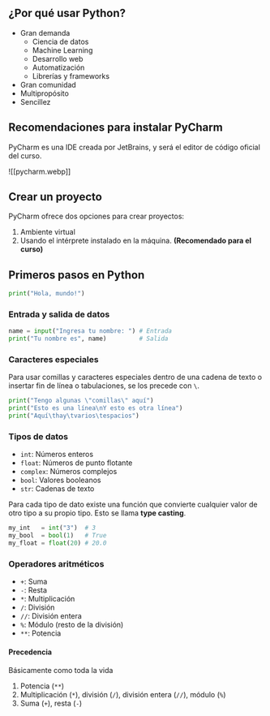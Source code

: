 ## ¿Por qué usar Python?

- Gran demanda
	- Ciencia de datos
	- Machine Learning
	- Desarrollo web
	- Automatización
	- Librerías y frameworks
- Gran comunidad
- Multipropósito
- Sencillez

## Recomendaciones para instalar PyCharm

PyCharm es una IDE creada por JetBrains, y será el editor de código oficial del curso.

![[pycharm.webp]]

## Crear un proyecto

PyCharm ofrece dos opciones para crear proyectos:

1. Ambiente virtual
2. Usando el intérprete instalado en la máquina. **(Recomendado para el curso)**

## Primeros pasos en Python

```python
print("Hola, mundo!")
```

### Entrada y salida de datos

```python
name = input("Ingresa tu nombre: ") # Entrada
print("Tu nombre es", name)         # Salida
```

### Caracteres especiales

Para usar comillas y caracteres especiales dentro de una cadena de texto o insertar fin de línea o tabulaciones, se los precede con `\`.

```python
print("Tengo algunas \"comillas\" aquí")
print("Esto es una línea\nY esto es otra línea")
print("Aquí\thay\tvarios\tespacios")
```

### Tipos de datos

- `int`: Números enteros
- `float`: Números de punto flotante
- `complex`: Números complejos
- `bool`: Valores booleanos
- `str`: Cadenas de texto

Para cada tipo de dato existe una función que convierte cualquier valor de otro tipo a su propio tipo. Esto se llama **type casting**.

```python
my_int   = int("3")  # 3
my_bool  = bool(1)   # True
my_float = float(20) # 20.0
```

### Operadores aritméticos

- `+`: Suma
- `-`: Resta
- `*`: Multiplicación
- `/`: División
- `//`: División entera
- `%`: Módulo (resto de la división)
- `**`: Potencia

#### Precedencia

Básicamente como toda la vida

1. Potencia (`**`)
2. Multiplicación (`*`), división (`/`), división entera (`//`), módulo (`%`)
3. Suma (`+`), resta (`-`)
